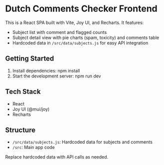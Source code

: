 # Dutch Comments Checker Frontend

This is a React SPA built with Vite, Joy UI, and Recharts. It features:
- Subject list with comment and flagged counts
- Subject detail view with pie charts (spam, toxicity) and comments table
- Hardcoded data in `/src/data/subjects.js` for easy API integration

## Getting Started

1. Install dependencies:
   npm install
2. Start the development server:
   npm run dev

## Tech Stack
- React
- Joy UI (@mui/joy)
- Recharts

## Structure
- `/src/data/subjects.js`: Hardcoded data for subjects and comments
- `/src`: Main app code

Replace hardcoded data with API calls as needed.
